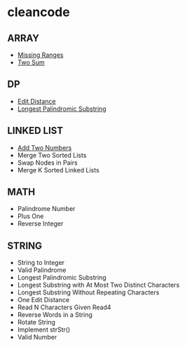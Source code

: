 cleancode
=========
## ARRAY

- [Missing Ranges](https://github.com/rossojianhan/cleancode/blob/master/src/array/MissingRanges.java)
- [Two Sum](https://github.com/rossojianhan/cleancode/blob/master/src/array/TwoSum.java)

## DP

- [Edit Distance](https://github.com/rossojianhan/cleancode/blob/master/src/dp/EditDistance.java)
- [Longest Palindromic Substring](https://github.com/rossojianhan/cleancode/blob/master/src/dp/LongestPalindromicSubstring.java)

## LINKED LIST

- [Add Two Numbers](https://github.com/rossojianhan/cleancode/blob/master/src/linkedList/AddTwoNumbers.java)
- Merge Two Sorted Lists
- Swap Nodes in Pairs
- Merge K Sorted Linked Lists

## MATH

- Palindrome Number
- Plus One
- Reverse Integer

## STRING

- String to Integer
- Valid Palindrome
- Longest Palindromic Substring
- Longest Substring with At Most Two Distinct Characters
- Longest Substring Without Repeating Characters
- One Edit Distance
- Read N Characters Given Read4
- Reverse Words in a String
- Rotate String
- Implement strStr()
- Valid Number